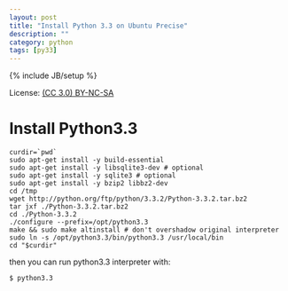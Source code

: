 ```yaml
---
layout: post
title: "Install Python 3.3 on Ubuntu Precise"
description: ""
category: python
tags: [py33]
---
```

{% include JB/setup %}

License: [(CC 3.0) BY-NC-SA](http://creativecommons.org/licenses/by-nc-sa/3.0/)

# Install Python3.3

    curdir=`pwd`
    sudo apt-get install -y build-essential
    sudo apt-get install -y libsqlite3-dev # optional
    sudo apt-get install -y sqlite3 # optional
    sudo apt-get install -y bzip2 libbz2-dev
    cd /tmp
    wget http://python.org/ftp/python/3.3.2/Python-3.3.2.tar.bz2
    tar jxf ./Python-3.3.2.tar.bz2
    cd ./Python-3.3.2
    ./configure --prefix=/opt/python3.3
    make && sudo make altinstall # don't overshadow original interpreter
    sudo ln -s /opt/python3.3/bin/python3.3 /usr/local/bin
    cd "$curdir"

then you can run python3.3 interpreter with:

    $ python3.3
